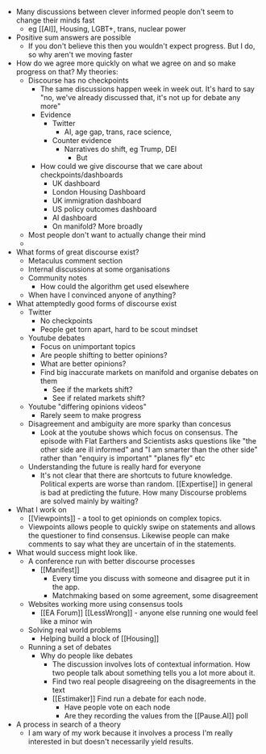 - Many discussions between clever informed people don't seem to change their minds fast
	- eg [[AI]], Housing, LGBT+, trans, nuclear power
- Positive sum answers are possible
	- If you don't believe this then you wouldn't expect progress. But I do, so why aren't we moving faster
- How do we agree more quickly on what we agree on and so make progress on that? My theories:
	- Discourse has no checkpoints
		- The same discussions happen week in week out. It's hard to say "no, we've already discussed that, it's not up for debate any more"
		- Evidence
			- Twitter
				- AI, age gap, trans, race science,
			- Counter evidence
				- Narratives do shift, eg Trump, DEI
					- But
		- How could we give discourse that we care about checkpoints/dashboards
			- UK dashboard
			- London Housing Dashboard
			- UK immigration dashboard
			- US policy outcomes dashboard
			- AI dashboard
			- On manifold? More broadly
	- Most people don't want to actually change their mind
	-
- What forms of great discourse exist?
	- Metaculus comment section
	- Internal discussions at some organisations
	- Community notes
		- How could the algorithm get used elsewhere
	- When have I convinced anyone of anything?
- What attemptedly good forms of discourse exist
	- Twitter
		- No checkpoints
		- People get torn apart, hard to be scout mindset
	- Youtube debates
		- Focus on unimportant topics
		- Are people shifting to better opinions?
		- What are better opinions?
		- Find big inaccurate markets on manifold and organise debates on them
			- See if the markets shift?
			- See if related markets shift?
	- Youtube "differing opinions videos"
		- Rarely seem to make progress
	- Disagreement and ambiguity are more sparky than concesus
		- Look at the youtube shows which focus on consensus. The episode with Flat Earthers and Scientists asks questions like "the other side are ill informed" and "I am smarter than the other side" rather than "enquiry is important" "planes fly" etc
	- Understanding the future is really hard for everyone
		- It's not clear that there are shortcuts to future knowledge. Political experts are worse than random. [[Expertise]] in general is bad at predicting the future. How many Discourse problems are solved mainly by waiting?
- What I work on
	- [[Viewpoints]] - a tool to get opinionds on complex topics.
	- Viewpoints allows people to quickly swipe on statements and allows the questioner to find consensus. Likewise people can make comments to say what  they are uncertain of in the statements.
- What would success might look like.
	- A conference run with better discourse processes
		- [[Manifest]]
			- Every time you discuss with someone and disagree put it in the app.
			- Matchmaking based on some agreement, some disagreement
	- Websites working more using consensus tools
		- [[EA Forum]] [[LessWrong]] - anyone else running one would feel like a minor win
	- Solving real world problems
		- Helping build a block of [[Housing]]
	- Running a set of debates
		- Why do people like debates
			- The discussion involves lots of contextual information. How two people talk about something tells you a lot more about it.
			- Find two real people disagreeing on the disagreements in the text
			- [[Estimaker]] Find run a debate for each node.
				- Have people vote on each node
				- Are they recording the values from the [[Pause.AI]] poll
- A process in search of a theory
	- I am wary of my work because it involves a process I'm really interested in but doesn't necessarily yield results.